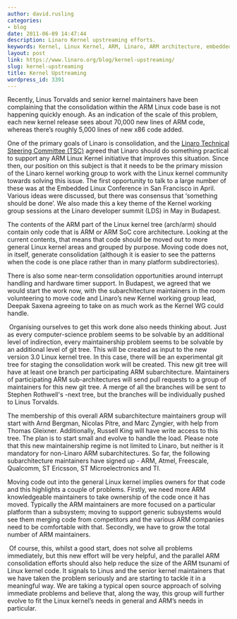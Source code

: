 ```yaml
---
author: david.rusling
categories:
- blog
date: 2011-06-09 14:47:44
description: Linaro Kernel upstreaming efforts.
keywords: Kernel, Linux Kernel, ARM, Linaro, ARM architecture, embedded linux conference
layout: post
link: https://www.linaro.org/blog/kernel-upstreaming/
slug: kernel-upstreaming
title: Kernel Upstreaming
wordpress_id: 3391
---
```


Recently, Linus Torvalds and senior kernel maintainers have been complaining that the consolidation within the ARM Linux code base is not happening quickly enough. As an indication of the scale of this problem, each new kernel release sees about 70,000 new lines of ARM code, whereas there’s roughly 5,000 lines of new x86 code added.

One of the primary goals of Linaro is consolidation, and the [Linaro Technical Steering Committee (TSC)](http://www.linaro.org/steering-committee/) agreed that Linaro should do something practical to support any ARM Linux Kernel initiative that improves this situation. Since then, our position on this subject is that it needs to be the primary mission of the Linaro kernel working group to work with the Linux kernel community towards solving this issue. The first opportunity to talk to a large number of these was at the Embedded Linux Conference in San Francisco in April. Various ideas were discussed, but there was consensus that ‘something should be done’. We also made this a key theme of the Kernel working group sessions at the Linaro developer summit (LDS) in May in Budapest.

The contents of the ARM part of the Linux kernel tree (arch/arm) should contain only code that is ARM or ARM SoC core architecture. Looking at the current contents, that means that code should be moved out to more general Linux kernel areas and grouped by purpose. Moving code does not, in itself, generate consolidation (although it is easier to see the patterns when the code is one place rather than in many platform subdirectories).   

There is also some near-term consolidation opportunities around interrupt handling and hardware timer support. In Budapest, we agreed that we would start the work now, with the subarchitecture maintainers in the room volunteering to move code and Linaro’s new Kernel working group lead, Deepak Saxena agreeing to take on as much work as the Kernel WG could handle.

 Organising ourselves to get this work done also needs thinking about. Just as every computer-science problem seems to be solvable by an additional level of indirection, every maintainership problem seems to be solvable by an additional level of git tree. This will be created as input to the new version 3.0 Linux kernel tree. In this case, there will be an experimental git tree for staging the consolidation work will be created. This new git tree will have at least one branch per participating ARM subarchitecture. Maintainers of participating ARM sub-architectures will send pull requests to a group of maintainers for this new git tree. A merge of all the branches will be sent to Stephen Rothwell's -next tree, but the branches will be individually pushed to Linus Torvalds.

The membership of this overall ARM subarchitecture maintainers group will start with Arnd Bergman, Nicolas Pitre, and Marc Zyngier, with help from Thomas Gleixner. Additionally, Russell King will have write access to this tree. The plan is to start small and evolve to handle the load. Please note that this new maintainership regime is not limited to Linaro, but neither is it mandatory for non-Linaro ARM subarchitectures. So far, the following subarchitecture maintainers have signed up - ARM, Atmel, Freescale, Qualcomm, ST Ericsson, ST Microelectronics and TI. 

Moving code out into the general Linux kernel implies owners for that code and this highlights a couple of problems. Firstly, we need more ARM knowledgeable maintainers to take ownership of the code once it has moved. Typically the ARM maintainers are more focused on a particular platform than a subsystem; moving to support generic subsystems would see them merging code from competitors and the various ARM companies need to be comfortable with that. Secondly, we have to grow the total number of ARM maintainers.

 Of course, this, whilst a good start, does not solve all problems immediately, but this new effort will be very helpful, and the parallel ARM consolidation efforts should also help reduce the size of the ARM tsunami of Linux kernel code. It signals to Linus and the senior kernel maintainers that we have taken the problem seriously and are starting to tackle it in a meaningful way. We are taking a typical open source approach of solving immediate problems and believe that, along the way, this group will further evolve to fit the Linux kernel’s needs in general and ARM’s needs in particular.